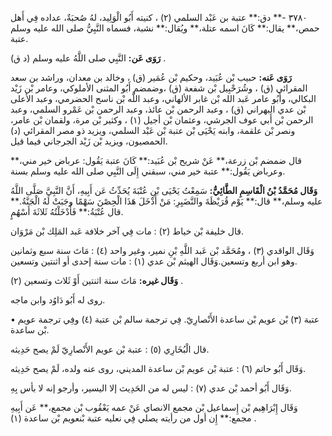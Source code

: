 ٣٧٨٠ -** دق:** عتبة بن عَبْد السلمي (٢) ، كنيته أَبُو الْوَلِيد، لهُ صُحبَةٌ، عداده فِي أَهل حمص،** يقال:** كَانَ اسمه عتلة،** ويُقال:** نشبة، فسماه النَّبِيُّ صلى الله عليه وسلم عتبة.

**رَوَى عَن:** النَّبِي صلى اللَّهُ عليه وسلم (د ق) .

**رَوَى عَنه:** حبيب بْن عُبَيد، وحكيم بْن عُمَير (ق) ، وخالد بن معدان، وراشد بن سعد المقرائي (ق) ، وشُرَحْبِيل بْن شفعة (ق) ،وضمضم أَبُو المثنى الأملوكي، وعامر بْن زَيْد البكالي، وأَبُو عامر عَبد الله بْن غابر الألهاني، وعبد اللَّه بْن ناسح الحضرمي، وعبد الأعلى بْن عدي البهراني (ق) ، وعبد الرحمن بْن عائذ، وعبد الرحمن بْن عَمْرو السلمي، وعبد الرحمن بْن أَبي عوف الجرشي، وعثمان بْن أجيل (١) ، وكثير بْن مرة، ولقمان بْن عامر، ونصر بْن علقمة، وابنه يَحْيَى بْن عتبة بْن عَبْد السلمي، ويزيد ذو مصر المقرائي (د) الحمصيون، ويزيد بْن زَيْد الجرجاني فيما قيل.

قال ضمضم بْن زرعة،** عَنْ شريح بْن عُبَيد:** كَانَ عتبة يَقُول: عرباض خير مني،** وعرباض يَقُول:** عتبة خير مني، سبقني إِلَى النَّبِي صلى الله عليه وسلم بسنة.

**وَقَال مُحَمَّدُ بْنُ الْقَاسِمِ الطَّائِيُّ:** سَمِعْتُ يَحْيَى بْنِ عُتْبَةَ يُحَدِّثُ عَن أَبِيهِ، أَنَّ النَّبِيَّ صَلَّى اللَّهُ عليه وسلم،** قال:** يَوْم قُرَيْظَةَ والنَّضَيِرِ: مَنْ أَدْخَلَ هَذَا الْحِصْنَ سَهْمًا وجَبَتْ لَهُ الْجَنَّةُ.** قال عُتْبَةُ:** فَأَدْخَلْتُهُ ثَلاثَةَ أَسْهُمٍ.

قال خليفة بْن خياط (٢) : مات فِي آخر خلافة عَبد المَلِك بْن مَرْوَان.

وَقَال الواقدي (٣) ، ومُحَمَّد بْن عَبد اللَّهِ بْنِ نمير، وغير واحد (٤) : مَاتَ سنة سبع وثمانين وهو ابن أربع وتسعين.وَقَال الهيثم بْن عدي (١) : مات سنة إحدى أو اثنتين وتسعين.

**وَقَال غيره:** مَاتَ سنة اثنتين أَوْ ثَلاث وتسعين (٢) .

روى له أَبُو دَاوُد وابن ماجه.

• عتبة (٣) بْن عويم بْن ساعدة الأَنْصارِيّ. فِي ترجمة سالم بْن عتبة (٤) وفِي ترجمة عويم بْن ساعدة.

قال الْبُخَارِي (٥) : عتبة بْن عويم الأَنْصارِيّ لَمْ يصح حَدِيثه.

وَقَال أَبُو حاتم (٦) : عتبة بْن عويم بْن ساعدة المديني، روى عنه ولده، لَمْ يصح حَدِيثه.

وَقَال أَبُو أحمد بْن عدي (٧) : ليس له من الحَدِيث إلا اليسير، وأرجو إنه لا بأس بِهِ.

وَقَال إِبْرَاهِيم بْن إِسماعيل بْن مجمع الانصاي عَنْ عمه يَعْقُوب بْن مجمع،** عَن أَبِيهِ مجمع:** إِن أول من رأيته يصلي فِي نعليه عتبة بْنعويم بْن ساعدة (١) .